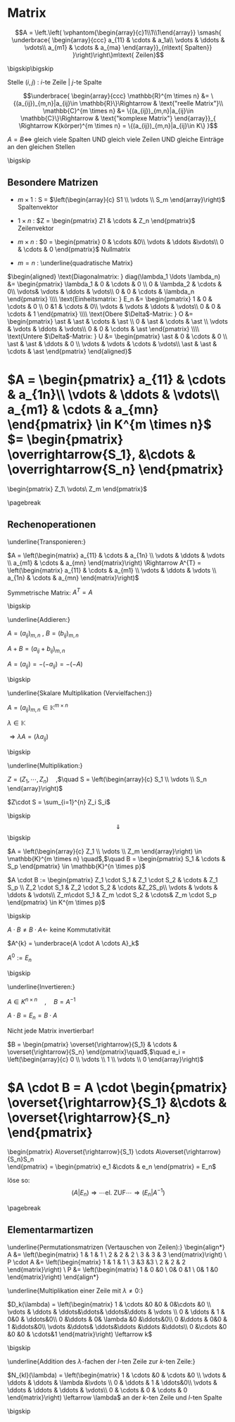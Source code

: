 # Matrix

$$A = 
\left.\left(
\vphantom{\begin{array}{c}1\\1\\1\end{array}}
\smash{
\underbrace{
\begin{array}{ccc}
	a_{11} & \cdots & a_1a\\
	\vdots & \ddots & \vdots\\
	a_{m1} & \cdots & a_{ma}
\end{array}}_{n\text{ Spalten}}
}\right)\right\}m\text{ Zeilen}$$

\bigskip\bigskip

Stelle $(i,j)$ : $i$-te Zeile | $j$-te Spalte


$$\underbrace{
\begin{array}{ccc}
    \mathbb{R}^{m \times n} &= \{(a_{ij})_{m,n}|a_{ij}\in \mathbb{R}\}\Rightarrow & \text{"reelle Matrix"}\\
    \mathbb{C}^{m \times n} &= \{(a_{ij})_{m,n}|a_{ij}\in \mathbb{C}\}\Rightarrow & \text{"komplexe Matrix"}
\end{array}}_{
\Rightarrow K(körper)^{m \times n} = \{(a_{ij})_{m,n}|a_{ij}\in  K\}
}$$	

$A = B \Leftrightarrow$ gleich viele Spalten UND gleich viele Zeilen UND gleiche Einträge an den gleichen Stellen

\bigskip

## Besondere Matrizen

* $m \times 1$ :  S = $\left(\begin{array}{c} S1 \\ \vdots \\ S_m \end{array}\right)$ Spaltenvektor

* $1 \times n$ : $Z = 
\begin{pmatrix}
Z1 & \cdots & Z_n	
\end{pmatrix}$ Zeilenvektor

* $m \times n$ : $0 = 
\begin{pmatrix}
0 & \cdots &0\\
\vdots & \ddots &\vdots\\
0 & \cdots & 0
\end{pmatrix}$ Nullmatrix

* $m = n$ : \underline{quadratische Matrix}


$\begin{aligned}
\text{Diagonalmatrix: }
diag(\lambda_1 \ldots \lambda_n) &=
    \begin{pmatrix} 
            \lambda_1 & 0 & \cdots & 0 \\ 
            0 & \lambda_2 & \cdots & 0\\ 
            \vdots& \vdots & \ddots & \vdots\\
            0 & 0 & \cdots & \lambda_n
    \end{pmatrix}
\\\\
\text{Einheitsmatrix: }
E_n &=
\begin{pmatrix} 
    1 & 0 & \cdots & 0 \\ 
    0 &1  & \cdots & 0\\ 
    \vdots & \vdots & \ddots & \vdots\\ 
    0 & 0 & \cdots & 1
\end{pmatrix}
\\\\
\text{Obere $\Delta$-Matrix: }
O &=
    \begin{pmatrix} 
        \ast & \ast & \cdots & \ast \\ 
        0 & \ast & \cdots & \ast \\ 
        \vdots & \vdots & \ddots & \vdots\\
        0 & 0 & \cdots & \ast
    \end{pmatrix}
\\\\
\text{Untere $\Delta$-Matrix: }
U &=
    \begin{pmatrix} 
        \ast & 0 & \cdots & 0 \\ 
        \ast & \ast & \ddots & 0 \\ 
        \vdots & \vdots & \cdots & \vdots\\
        \ast & \ast & \cdots & \ast
    \end{pmatrix}
\end{aligned}$





$A =
\begin{pmatrix}
	a_{11} & \cdots & a_{1n}\\
	\vdots & \ddots & \vdots\\
	a_{m1} & \cdots & a_{mn}
\end{pmatrix}
\in K^{m \times n}$
$= 
\begin{pmatrix}
    \overrightarrow{S_1}, &\cdots & \overrightarrow{S_n}
\end{pmatrix}
=
\begin{pmatrix}
	Z_1\\
	\vdots\\
	Z_m
\end{pmatrix}$

\pagebreak

## Rechenoperationen

\underline{Transponieren:}

$A = \left(\begin{matrix} 
a_{11} & \cdots & a_{1n} \\ 
\vdots & \ddots & \vdots \\ 
a_{m1} & \cdots & a_{mn}
\end{matrix}\right)
\Rightarrow A^{T} = 
\left(\begin{matrix} 
a_{11} & \cdots & a_{m1} \\ 
\vdots & \ddots & \vdots \\ 
a_{1n} & \cdots & a_{mn}
\end{matrix}\right)$

Symmetrische Matrix: $A^{T} = A$

\bigskip

\underline{Addieren:}

$A = (a_{ij})_{m,n}$  ,  $B = (b_{ij})_{m,n}$

$A + B = (a_{ij}+b_{ij})_{m,n}$

$A = (a_{ij}) = - (-a_{ij}) = -(-A)$

\bigskip

\underline{Skalare Multiplikation (Vervielfachen:)}

$A = (a_{ij})_{m,n} \in \mathbb{K}^{m \times n}$

$\lambda \in \mathbb{K}$

$\Rightarrow \lambda A = (\lambda a_{ij})$

\bigskip

\underline{Multiplikation:}

$Z = (Z_{1}, \cdots, Z_{n})\quad$,$\quad S = \left(\begin{array}{c} S_1 \\ \vdots \\ S_n \end{array}\right)$

$Z\cdot S = \sum_{i=1}^{n} Z_i S_i$

\bigskip
$$\Downarrow$$
\bigskip

$A = \left(\begin{array}{c} Z_1 \\ \vdots \\ Z_m \end{array}\right) \in \mathbb{K}^{m \times n}
\quad$,$\quad B =
\begin{pmatrix}
	S_1 & \cdots & S_p	
\end{pmatrix} \in \mathbb{K}^{n \times p}$

$A \cdot B :=
\begin{pmatrix} 
Z_1 \cdot S_1 & Z_1 \cdot S_2 & \cdots & Z_1 S_p \\ 
Z_2 \cdot S_1 & Z_2 \cdot S_2 & \cdots &Z_2S_p\\ 
\vdots & \vdots & \ddots & \vdots\\
Z_m\cdot S_1 & Z_m \cdot S_2 & \cdots& Z_m \cdot S_p
\end{pmatrix}
\in K^{m \times p}$

\bigskip

$A \cdot B \ne B \cdot A \leftarrow$ keine Kommutativität

$A^{k} = \underbrace{A \cdot A \cdots A}_k$

$A^0 := E_n$

\bigskip

\underline{Invertieren:}

$A \in K^{n \times n}\quad$,$\quad B = A^{-1}$ 

$A\cdot B = E_n = B\cdot A$

Nicht jede Matrix invertierbar!

$B = 
\begin{pmatrix}
\overset{\rightarrow}{S_1} & \cdots & \overset{\rightarrow}{S_n}	
\end{pmatrix}\quad$,$\quad 
e_i = \left(\begin{array}{c} 0 \\ \vdots \\ 1 \\ \vdots \\ 0 \end{array}\right)$

$A \cdot B = A \cdot
\begin{pmatrix}
	\overset{\rightarrow}{S_1} &\cdots & \overset{\rightarrow}{S_n}	
\end{pmatrix}
=
\begin{pmatrix}
	A\overset{\rightarrow}{S_1} \cdots A\overset{\rightarrow}{S_n}S_n	
\end{pmatrix} =
\begin{pmatrix}
	e_1 &\cdots	& e_n
\end{pmatrix}
= E_n$

löse so: $$(A|E_n) \Rightarrow\cdots \text{el. ZUF} \cdots \Rightarrow (E_n|A^{-1})$$

\pagebreak

## Elementarmartizen

\underline{Permutationsmatrizen (Vertauschen von Zeilen):}
\begin{align*}
    A &=
\left(\begin{matrix} 
1 & 1 & 1 \\ 
2 & 2 & 2 \\ 
3 & 3 & 3
\end{matrix}\right)
\\
    P \cdot A &=
\left(\begin{matrix} 
1 & 1 & 1 \\ 
3 &3  &3  \\ 
2 & 2 & 2
\end{matrix}\right)
\\
    P &=
\left(\begin{matrix} 
1 & 0 &0  \\ 
 0& 0 &1  \\ 
 0& 1 &0 
\end{matrix}\right)
\end{align*}

\underline{Multiplikation einer Zeile mit $\lambda \ne 0$:}

$D_k(\lambda) =
\left(\begin{matrix} 
1 & \cdots &0  &0 & 0&\cdots &0 \\ 
\vdots & \ddots & \ddots&\ddots& \ddots&\ddots & \vdots  \\ 
0 & \ddots & 1 & 0&0 & \ddots&0\\
0 &\ddots & 0& \lambda &0 &\ddots&0\\
0 &\ddots & 0&0 & 1 &\ddots&0\\
\vdots &\ddots& \ddots&\ddots &\ddots &\ddots\\
0 &\cdots &0 &0 &0 & \cdots&1
\end{matrix}\right)
\leftarrow k$

\bigskip

\underline{Addition des $\lambda$-fachen der $l$-ten Zeile zur $k$-ten Zeile:}

$N_{kl}(\lambda) =
\left(\begin{matrix} 
1 & \cdots &0 & \cdots &0 \\ 
\vdots & \ddots & \ddots & \lambda &\vdots  \\ 
0 & \ddots & 1 & \ddots&0\\
\vdots & \ddots & \ddots & \ddots & \vdots\\
0 & \cdots & 0 & \cdots & 0
\end{matrix}\right)
\leftarrow \lambda$ an der $k$-ten Zeile und $l$-ten Spalte

\bigskip


